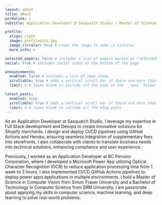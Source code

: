 ```yaml
---
layout: about
title: about
permalink: /
subtitle: Application Developer @ Sasquatch Studio | Master of Science in Computer Vision.

profile:
  align: right
  image: profilepic1.jpg
  image_circular: true # crops the image to make it circular
  more_info: >

selected_papers: false # includes a list of papers marked as "selected={true}"
social: true # includes social icons at the bottom of the page

announcements:
  enabled: false # includes a list of news items
  scrollable: true # adds a vertical scroll bar if there are more than 3 news items
  limit: 5 # leave blank to include all the news in the `_news` folder

latest_posts:
  enabled: true
  scrollable: true # adds a vertical scroll bar if there are more than 3 new posts items
  limit: 3 # leave blank to include all the blog posts
---
```

<!-- This is anupam jose
Write your biography here. Tell the world about yourself. Link to your favorite [subreddit](http://reddit.com). You can put a picture in, too. The code is already in, just name your picture `prof_pic.jpg` and put it in the `img/` folder. -->
As an Application Developer at Sasquatch Studio, I leverage my expertise in Full Stack development and Devops to create innovative solutions for Shopify merchants. I design and deploy CI/CD pipelines using GitHub Actions and Heroku, ensuring seamless integration of supplementary fees into storefronts. I also collaborate with clients to translate business needs into technical solutions, enhancing compliance and user experience.

<!-- Put your address / P.O. box / other info right below your picture. You can also disable any of these elements by editing `profile` property of the YAML header of your `_pages/about.md`. Edit `_bibliography/papers.bib` and Jekyll will render your [publications page](/al-folio/publications/) automatically. -->
Previously, I worked as an Application Developer at BC Pension Corporation, where I developed a Microsoft Power App utilizing Optical Character Recognition (OCR) to reduce application processing time from 1 week to 3 hours. I also implemented CI/CD GitHub Actions pipelines to deploy power apps applications in multiple environments. I hold a Master of Science in Computer Vision from Simon Fraser University and a Bachelor of Technology in Computer Science from SRM University. I am passionate about applying my skills in computer science, machine learning, and deep learning to solve real-world problems.

<!-- Link to your social media connections, too. This theme is set up to use [Font Awesome icons](https://fontawesome.com/) and [Academicons](https://jpswalsh.github.io/academicons/), like the ones below. Add your Facebook, Twitter, LinkedIn, Google Scholar, or just disable all of them. -->
